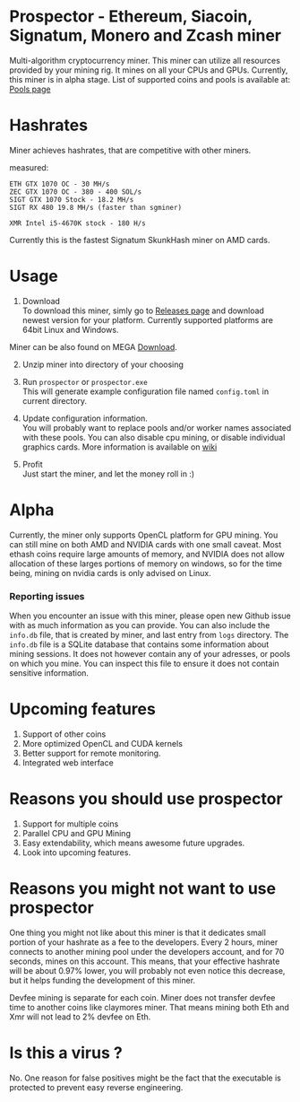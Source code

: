 
# Prospector - Ethereum, Siacoin, Signatum, Monero and Zcash miner
Multi-algorithm cryptocurrency miner. This miner can utilize all resources provided by your mining rig. It mines on all your CPUs and GPUs. Currently, this miner is in alpha stage.
List of supported coins and pools is available at: [Pools page](https://github.com/semtexzv/Prospector/wiki/Supported-pools)


# Hashrates
Miner achieves hashrates, that are competitive with other miners.

measured:

    ETH GTX 1070 OC - 30 MH/s
    ZEC GTX 1070 OC - 380 - 400 SOL/s
    SIGT GTX 1070 Stock - 18.2 MH/s
    SIGT RX 480 19.8 MH/s (faster than sgminer)
    
    XMR Intel i5-4670K stock - 180 H/s
    
Currently this is the fastest Signatum SkunkHash miner on AMD cards.
    


# Usage
1. Download  
To download this miner, simly go to [Releases page](https://github.com/semtexzv/Prospector/releases) and download newest version for your platform. Currently supported platforms are 64bit Linux and Windows.  

Miner can be also found on MEGA [Download](https://mega.nz/#F!DtMHRIoI!2YzTj8u7UrSOeVCJZyFFjA).

2. Unzip miner into directory of your choosing
3. Run `prospector` or `prospector.exe`  
This will generate example configuration file named `config.toml` in current directory.

4. Update configuration information.  
You will probably want to replace pools and/or worker names associated with these pools. You can also disable cpu mining, or disable individual graphics cards. More information is available on [wiki](https://github.com/semtexzv/Prospector/wiki/Configuration-File)

5. Profit  
Just start the miner, and let the money roll in :)

# Alpha 
Currently, the miner only supports OpenCL platform for GPU mining. You can still mine on both AMD and NVIDIA cards with one small caveat. Most ethash coins require large amounts of memory, and NVIDIA does not allow allocation of these larges portions of memory on windows, so for the time being, mining on nvidia cards is only advised on Linux.

### Reporting issues
When you encounter an issue with this miner, please open new Github issue with as much information as you can provide. You can also include the `info.db` file, that is created by miner, and last entry from `logs` directory. The `info.db` file is a SQLite database that contains some information about mining sessions. It does not however contain any of your adresses, or pools on which you mine. You can inspect this file to ensure it does not contain sensitive information.

# Upcoming features
1. Support of other coins
2. More optimized OpenCL and CUDA kernels 
3. Better support for remote monitoring.
4. Integrated web interface

# Reasons you should use prospector

1. Support for multiple coins
2. Parallel CPU and GPU Mining
3. Easy extendability, which means awesome future upgrades.
4. Look into upcoming features.

# Reasons you might not want to use prospector

One thing you might not like about this miner is that it dedicates small portion of your hashrate as a fee to the developers. Every 2 hours, miner connects to another mining pool under the developers account, and for 70 seconds, mines on this account. This means, that your effective hashrate will be about 0.97% lower, you will probably not even notice this decrease, but it helps funding the development of this miner.

Devfee mining is separate for each coin. Miner does not transfer devfee time to another coins like claymores miner. That means mining both Eth and Xmr will not lead to 2% devfee on Eth. 

# Is this a virus ?
No. One reason for false positives might be the fact that the executable is protected to prevent easy reverse engineering.
